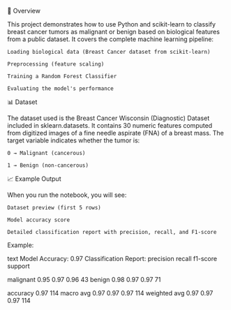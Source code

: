 📌 Overview

This project demonstrates how to use Python and scikit-learn to classify breast cancer tumors as malignant or benign based on biological features from a public dataset.
It covers the complete machine learning pipeline:

    Loading biological data (Breast Cancer dataset from scikit-learn)

    Preprocessing (feature scaling)

    Training a Random Forest Classifier

    Evaluating the model's performance

📊 Dataset

The dataset used is the Breast Cancer Wisconsin (Diagnostic) Dataset included in sklearn.datasets.
It contains 30 numeric features computed from digitized images of a fine needle aspirate (FNA) of a breast mass.
The target variable indicates whether the tumor is:

    0 → Malignant (cancerous)

    1 → Benign (non-cancerous)

📈 Example Output

When you run the notebook, you will see:

    Dataset preview (first 5 rows)

    Model accuracy score

    Detailed classification report with precision, recall, and F1-score

Example:

text
Model Accuracy: 0.97
Classification Report:
              precision    recall  f1-score   support

   malignant       0.95      0.97      0.96        43
      benign       0.98      0.97      0.97        71

accuracy                           0.97       114
macro avg       0.97      0.97      0.97       114
weighted avg    0.97      0.97      0.97       114
